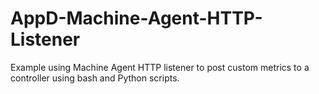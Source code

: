# AppD-Machine-Agent-HTTP-Listener
Example using Machine Agent HTTP listener to post custom metrics to a controller using bash and Python scripts.

